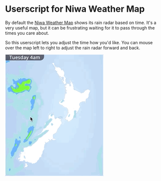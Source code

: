 # Userscript for Niwa Weather Map

By default the [Niwa Weather Map](https://weather.niwa.co.nz/weathermap) shows its rain radar based on time. It's a very useful map, but it can be frustrating waiting for it to pass through the times you care about.

So this userscript lets you adjust the time how you'd like.  You can mouse over the map left to right to adjust the rain radar forward and back.

![Rain radar example](weathermap.gif)
